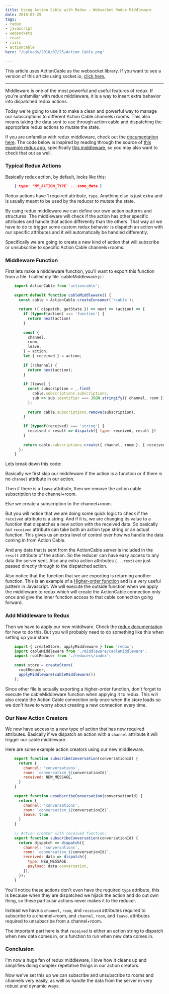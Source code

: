```yaml
---
title: Using Action Cable with Redux - Websocket Redux Middleware
date: 2018-07-25
tags:
- redux
- javascript
- websockets
- react
- rails
- actioncable
hero: "/uploads/2018/07/25/Action Cable.png"

---
```

This article uses ActionCable as the websocket library. If you want to see a version of this article using socket.io, [click here.](/posts/using-socket-io-with-redux-websocket-redux-middleware "/posts/using-socket-io-with-redux-websocket-redux-middleware")

***

Middleware is one of the most powerful and useful features of redux. If you're unfamiliar with redux middleware, it is a way to insert extra behavior into dispatched redux actions.

Today we're going to use it to make a clean and powerful way to manage our subscriptions to different Action Cable channels+rooms. This also means taking the data sent to use through action cable and dispatching the appropriate redux actions to mutate the state.

If you are unfamiliar with redux middleware, check out the [documentation here](https://redux.js.org/advanced/middleware "https://redux.js.org/advanced/middleware"). The code below is inspired by reading through the source of [this example redux app](https://github.com/erikras/react-redux-universal-hot-example "https://github.com/erikras/react-redux-universal-hot-example"), specifically [this middleware](https://github.com/erikras/react-redux-universal-hot-example/blob/master/src/redux/middleware/clientMiddleware.js "https://github.com/erikras/react-redux-universal-hot-example/blob/master/src/redux/middleware/clientMiddleware.js"), so you may also want to check that out as well.

### Typical Redux Actions

Basically redux action, by default, looks like this:

```json
    { type: 'MY_ACTION_TYPE' ...some_data }
```
Redux actions have 1 required attribute, `type`. Anything else is just extra and is usually meant to be used by the reducer to mutate the state.

By using redux middleware we can define our own action patterns and structures. The middleware will check if the action has other specific attributes and handle that action differently than the others. That way all we have to do to trigger some custom redux behavior is dispatch an action with our specific attributes and it will automatically be handled differently.

Specifically we are going to create a new kind of action that will subscribe or unsubscribe to specific Action Cable channels+rooms.

### Middleware Function

First lets make a middleware function, you'll want to export this function from a file. I called my file \`cableMiddleware.js\`:

```js
    import ActionCable from 'actioncable';
    
    export default function cableMiddleware() {
      const cable = ActionCable.createConsumer('/cable');
    
      return ({ dispatch, getState }) => next => (action) => {
        if (typeof(action) === 'function') {
          return next(action)
        }
    
        const {
          channel,
          room,
          leave,
        } = action;
        let { received } = action;
    
        if (!channel) {
          return next(action);
        }
    
        if (leave) {
          const subscription = _.find(
            cable.subscriptions.subscriptions,
            sub => sub.identifier === JSON.stringify({ channel, room }),
          );
    
          return cable.subscriptions.remove(subscription);
        }
    
        if (typeof(received) === 'string') {
          received = result => dispatch({ type: received, result })
        }
    
        return cable.subscriptions.create({ channel, room }, { received });
      };
    }
```

Lets break down this code:

Basically we first skip our middleware if the action is a function or if there is no `channel` attribute in our action.

Then if there is a `leave` attribute, then we remove the action cable subscription to the channel+room.

Else we create a subscription to the channel+room.

But you will notice that we are doing some quick logic to check if the `received` attribute is a string. And if it is, we are changing its value to a function that dispatches a new action with the received data. So basically our `received` attribute can take both an action type string or an actual function. This gives us an extra level of control over how we handle the data coming in from Action Cable.

And any data that is sent from the ActionCable server is included in the `result` attribute of the action. So the reducer can have easy access to any data the server sent. Also any extra action attributes (`...rest`) are just passed directly through to the dispatched action.

Also notice that the function that we are exporting is returning another function. This is an example of a [Higher-order function](https://en.wikipedia.org/wiki/Higher-order_function "https://en.wikipedia.org/wiki/Higher-order_function") and is a very useful pattern in Javascript. We will execute the outside function when we apply the middleware to redux which will create the ActionCable connection only once and give the inner function access to that cable connection going forward.

### Add Middleware to Redux

Then we have to apply our new middlware. Check the [redux documentation](https://redux.js.org/advanced/middleware#attempt-6-naively-applying-the-middleware "https://redux.js.org/advanced/middleware#attempt-6-naively-applying-the-middleware") for how to do this. But you will probably need to do something like this when setting up your store:

```js
    import { createStore, applyMiddleware } from 'redux';
    import cableMiddleware from './middleware/cableMiddleware';
    import rootReducer from './reducers/index';
    
    const store = createStore(
      rootReducer,
      applyMiddleware(cableMiddleware())
    );
```

Since other file is actually exporting a higher-order function, don't forget to execute the cableMiddleware function when applying it to redux. This will also create the Action Cable connection only once when the store loads so we don't have to worry about creating a new connection every time.

### Our New Action Creators

We now have access to a new type of action that has new required attributes. Basically if we dispatch an action with a `channel` attribute it will trigger our cable middleware.

Here are some example action creators using our new middleware.

```js
    export function subscribeConversation(conversationId) {
      return {
        channel: 'conversations',
        room: `conversation_${conversationId}`,
        received: NEW_MESSAGE,
      }
    }
    
    export function unsubscribeConversation(conversationId) {
      return {
        channel: 'conversations',
        room: `conversation_${conversationId}`,
        leave: true,
      }
    }
    
    // Action creator with received function:
    export function subscribeConversation(conversationId) {
      return dispatch => dispatch({
        channel: 'conversations',
        room: `conversation_${conversationId}`,
        received: data => dispatch({
          type: NEW_MESSAGE,
          payload: data.conversation,
        }),
      });
    }
```

You'll notice these actions don't even have the required `type` attribute, this is because when they are dispatched we hijack the action and do out own thing, so these particular actions never makes it to the reducer.

Instead we have a `channel`, `room`, and `received` attributes required to subscribe to a channel+room, and `channel`, `room`, and `leave`, attributes required to unsubscribe from a channel+room.

The important part here is that `received` is either an action string to dispatch when new data comes in, or a function to run when new data comes in.

### Conclusion

I'm now a huge fan of redux middleware, I love how it cleans up and simplifies doing complex repetative things in our action creators.

Now we've set this up we can subscribe and unsubscribe to rooms and channels very easily, as well as handle the data from the server in very robust and dynamic ways.